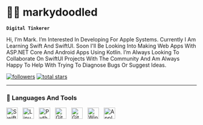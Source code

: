 <!--Profile Username Title-->
# 👨‍💻 markydoodled

<!--Description Tag-->
**`Digital Tinkerer`**

<!--Description-->
Hi, I’m Mark. I’m Interested In Developing For Apple Systems. Currently I Am Learning Swift And SwiftUI. Soon I'll Be Looking Into Making Web Apps With ASP.NET Core And Android Apps Using Kotlin. I’m Always Looking To Collaborate On SwiftUI Projects With The Community And Am Always Happy To Help With Trying To Diagnose Bugs Or Suggest Ideas.

<!--Github Action Buttons-->
<p align="left">
      <a href="https://github.com/markydoodled?tab=followers">
         <img alt="followers" title="Follow Me On Github" src="https://custom-icon-badges.demolab.com/github/followers/markydoodled?color=236ad3&labelColor=1155ba&style=for-the-badge&logo=person-add&label=Follow&logoColor=white"/></a>
      <a href="https://github.com/markydoodled?tab=repositories&sort=stargazers">
         <img alt="total stars" title="Total Stars On GitHub" src="https://custom-icon-badges.demolab.com/github/stars/markydoodled?color=55960c&style=for-the-badge&labelColor=488207&logo=star"/></a>
   </p>

---

<!--Languages And Tools I Use-->
### 🧰 Languages And Tools

<img align="left" alt="Swift" width="30px" style="padding-right:10px;" src="https://cdn.jsdelivr.net/gh/devicons/devicon/icons/swift/swift-original.svg"/>
<img align="left" alt="Linux" width="30px" style="padding-right:10px;" src="https://cdn.jsdelivr.net/gh/devicons/devicon/icons/linux/linux-original.svg"/>
<img align="left" alt="Python" width="30px" style="padding-right:10px;" src="https://cdn.jsdelivr.net/gh/devicons/devicon/icons/python/python-plain.svg"/>
<img align="left" alt="Git" width="30px" style="padding-right:10px;" src="https://cdn.jsdelivr.net/gh/devicons/devicon/icons/git/git-original.svg"/>
<img align="left" alt="GitHub" width="30px" style="padding-right:10px;" src="https://cdn.jsdelivr.net/gh/devicons/devicon/icons/github/github-original.svg"/>
<img align="left" alt="Windows" width="30px" style="padding-right:10px;" src="https://cdn.jsdelivr.net/gh/devicons/devicon/icons/windows8/windows8-original.svg"/>
<img align="left" alt="Apple" width="30px" style="padding-right:10px;" src="https://cdn.jsdelivr.net/gh/devicons/devicon/icons/apple/apple-original.svg"/>
<br/>

<!---
markydoodled/markydoodled is a ✨ special ✨ repository because its `README.md` (this file) appears on your GitHub profile.
You can click the Preview link to take a look at your changes.
--->
